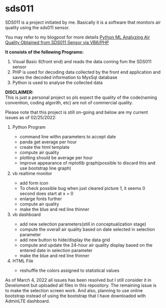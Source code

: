 # sds011
SDS011 is a project initiated by me. Basically it is a software that monitors air quality using the sds011 sensor.

<p>You may refer to my blogpost for more details <a href="https://pythondatascienceprojectsblog.blogspot.com/2022/02/python-ml-analyzing-air-quality.html">Python ML Analyzing Air Quality Obtained from SDS011 Sensor via VB6/PHP</a> 
<p><b>It consists of the following Programs:</b></p>
<ol> <li>Visual Basic 6(front end) and reads the data coming fom the SDS011 sensor</li> 
     <li> PHP is used for decoding data collected by the front end application and saves the decoded information to MysSql database</li>
     <li>Python is used to analyse the collected data</li>
</ol>
     
<p><b>DISCLAIMER:</b>
<br>This is just a personal project so pls expect the quality of the code(naming convention, coding algorith, etc) are not of commercial quality.
     
<p>Please note that this project is still on-going and below are my current issues as of 02/25/2022:
<ol> <li>Python Program</li>
     <ul>
         <li>command line withn parameters to accept date</li> 
         <li>panda get average per hour</li>
         <li>create the html template</li>
         <li>compute air quality</li>
         <li>plotting should be average per hour</li>
         <li>improve appearance of mplotlib graph(possible to discard this and use bootstrap line graph)</li> 
     </ul>     
     <li>vb realtime monitor</li>
     <ul>
         <li>add form icon</li> 
         <li>To check possible bug when just cleared picture 1, it seems 0 second does start at x = 0</li>
         <li>enlarge fonts further</li>
         <li>compute air quality</li>
         <li>make the blue and red line thinner</li>
     </ul>         
     <li>vb dashboard</li>
     <ul>
         <li>add new selection parameters(still in conceptualization stage)</li> 
         <li>compute the overall air quality based on date selected in selection parameter</li>
         <li>add new button to hide/display the data grid</li>
         <li>compute and update the 24-hour air quality display based on the entered date in selection parameter</li>
         <li>make the blue and red line thinner</li>
     </ul> 
     <li>HTML File</li>
     <ul>
         <li>reshuffle the colors assigned to statistical values</li> 
     </ul>        
</ol>     

<p> As of March 4, 2022 all issues has been resolved but I still consider it in Develoment but uploaded all files in this repository. The remaining issue is to make the selection screen work. And also, planning to use online bootstrap instead of using the bootstrap that I have downloaded with AdminLTE dashboard.

